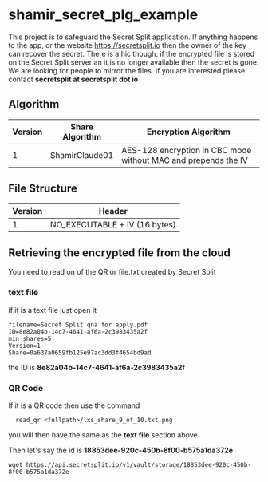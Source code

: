 # shamir_secret_plg_example

This project is to safeguard the Secret Split application. If anything happens to the app, or the 
website https://secretsplit.io then the owner of the key can recover the secret. There is a hic 
though, if the encrypted file is stored on the Secret Split server an it is no longer available then
the secret is gone. We are looking for people to mirror the files. If you are interested please
contact __secretsplit at secretsplit dot io__

## Algorithm

| Version | Share Algorithm | Encryption Algorithm                                   |
|---------|------------------|--------------------------------------------------------|
| 1       | ShamirClaude01   | AES-128 encryption in CBC mode without MAC and prepends the IV |

## File Structure

| Version | Header                        | 
|---------|-------------------------------|
| 1       | NO_EXECUTABLE + IV (16 bytes) |

## Retrieving the encrypted file from the cloud

You need to read on of the QR or file.txt created by Secret Split

### text file
if it is a text file just open it

```text
filename=Secret Split qna for apply.pdf
ID=8e82a04b-14c7-4641-af6a-2c3983435a2f
min_shares=5
Version=1
Share=0a637a0659fb125e97ac3dd3f4654bd9ad
```
the ID is __8e82a04b-14c7-4641-af6a-2c3983435a2f__

### QR Code
If it is a QR code then use the command

```shell
  read_qr <fullpath>/lxs_share_9_of_10.txt.png
```

you will then have the same as the __text file__ section above

Then let's say the id is __18853dee-920c-450b-8f00-b575a1da372e__

```shell
wget https://api.secretsplit.io/v1/vault/storage/18853dee-920c-450b-8f00-b575a1da372e
```